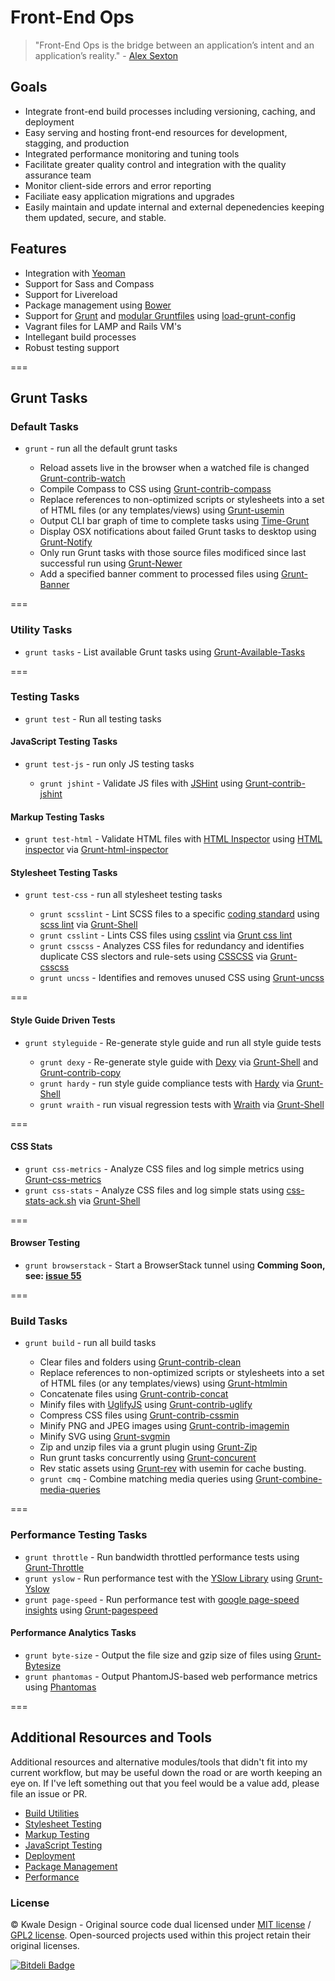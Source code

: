 Front-End Ops
=============

>"Front-End Ops is the bridge between an application’s intent and an application’s reality." - [Alex Sexton](http://www.smashingmagazine.com/2013/06/11/front-end-ops/) 

## Goals

  * Integrate front-end build processes including versioning, caching, and deployment
  * Easy serving and hosting front-end resources for development, stagging, and
    production
  * Integrated performance monitoring and tuning tools
  * Facilitate greater quality control and integration with the quality assurance team
  * Monitor client-side errors and error reporting
  * Faciliate easy application migrations and upgrades
  * Easily maintain and update internal and external depenedencies keeping them updated, secure, and stable.

## Features

  * Integration with [Yeoman](http://yeoman.io/)
  * Support for Sass and Compass
  * Support for Livereload
  * Package management using [Bower](http://bower.io)
  * Support for [Grunt](http://gruntjs.com/) and [modular Gruntfiles](http://www.thomasboyt.com/2013/09/01/maintainable-grunt.html) using [load-grunt-config](https://github.com/firstandthird/load-grunt-config)
  * Vagrant files for LAMP and Rails VM's
  * Intellegant build processes
  * Robust testing support

===

## Grunt Tasks


### Default Tasks

  * `grunt` - run all the default grunt tasks

    * Reload assets live in the browser when a watched file is changed [Grunt-contrib-watch](https://github.com/gruntjs/grunt-contrib-watch)
    * Compile Compass to CSS using [Grunt-contrib-compass](https://github.com/gruntjs/grunt-contrib-compass)
    * Replace references to non-optimized scripts or stylesheets into a set of HTML files (or any templates/views) using [Grunt-usemin](https://github.com/yeoman/grunt-usemin)
    * Output CLI bar graph of time to complete tasks using [Time-Grunt](https://github.com/sindresorhus/time-grunt)
    * Display OSX notifications about failed Grunt tasks to desktop using [Grunt-Notify](https://npmjs.org/package/grunt-notify)
    * Only run Grunt tasks with those source files modificed since last successful run using [Grunt-Newer](https://github.com/tschaub/grunt-newer) 
    * Add a specified banner comment to processed files using [Grunt-Banner](https://github.com/mattstyles/grunt-banner)

===
 
### Utility Tasks
  * `grunt tasks` - List available Grunt tasks using [Grunt-Available-Tasks](https://github.com/ben-eb/grunt-available-tasks)

===
 
### Testing Tasks 
  * `grunt test` - Run all testing tasks

#### JavaScript Testing Tasks 
  * `grunt test-js` - run only JS testing tasks
   
    * `grunt jshint` - Validate JS files with [JSHint](http://www.jshint.com/) using [Grunt-contrib-jshint](https://github.com/gruntjs/grunt-contrib-jshint)

#### Markup Testing Tasks

   * `grunt test-html` - Validate HTML files with [HTML Inspector](http://philipwalton.com/articles/introducing-html-inspector/) using [HTML inspector](https://github.com/philipwalton/html-inspector) via [Grunt-html-inspector](https://github.com/gotdibbs/grunt-html-inspector)

#### Stylesheet Testing Tasks

  * `grunt test-css` - run all stylesheet testing tasks
   
    * `grunt scsslint` - Lint SCSS files to a specific [coding standard](https://github.com/kwaledesign/Coding-Standards) using [scss lint](https://github.com/kwaledesign/scss-lint) via [Grunt-Shell](https://github.com/sindresorhus/grunt-shell) 
    * `grunt csslint` - Lints CSS files using [csslint](https://github.com/stubbornella/csslint) via [Grunt css lint](https://github.com/gruntjs/grunt-contrib-csslint)
    * `grunt csscss` - Analyzes CSS files for redundancy and identifies duplicate CSS slectors and rule-sets using [CSSCSS](https://github.com/zmoazeni/csscs://github.com/zmoazeni/csscss) via [Grunt-csscss](https://github.com/peterkeating/grunt-csscss)
    * `grunt uncss` - Identifies and removes unused CSS using [Grunt-uncss](https://github.com/addyosmani/grunt-uncss)

===

#### Style Guide Driven Tests

  * `grunt styleguide` - Re-generate style guide and run all style guide tests

    * `grunt dexy` - Re-generate style guide with [Dexy](https://dexy.it) via [Grunt-Shell](https://github.com/sindresorhus/grunt-shell) and [Grunt-contrib-copy](https://github.com/gruntjs/grunt-contrib-copy)
    * `grunt hardy` - run style guide compliance tests with [Hardy](https://hardy.io) via [Grunt-Shell](https://github.com/sindresorhus/grunt-shell)
    * `grunt wraith` - run visual regression tests with [Wraith](https://github.com/BBC-News/wraith) via [Grunt-Shell](https://github.com/sindresorhus/grunt-shell)
 
===

#### CSS Stats
  * `grunt css-metrics` - Analyze CSS files and log simple metrics using [Grunt-css-metrics](https://github.com/phamann/grunt-css-metrics)
  * `grunt css-stats` - Analyze CSS files and log simple stats using
    [css-stats-ack.sh](https://gist.github.com/kwaledesign/3813516) via [Grunt-Shell](https://github.com/sindresorhus/grunt-shell)

===
 
#### Browser Testing
 * `grunt browserstack` - Start a BrowserStack tunnel using **Comming Soon, see: [issue 55](https://github.com/kwaledesign/FrontEnd-Ops/issues/55)**
 
 
===
  
### Build Tasks

  * `grunt build` - run all build tasks

    * Clear files and folders using [Grunt-contrib-clean](https://github.com/gruntjs/grunt-contrib-clean)
    * Replace references to non-optimized scripts or stylesheets into a set of HTML files (or any templates/views) using [Grunt-htmlmin](https://github.com/yeoman/grunt-usemin)
    * Concatenate files using [Grunt-contrib-concat](https://github.com/gruntjs/grunt-contrib-concat)
    * Minify files with [UglifyJS](https://github.com/mishoo/UglifyJS) using [Grunt-contrib-uglify](https://github.com/gruntjs/grunt-contrib-uglify)
    * Compress CSS files using [Grunt-contrib-cssmin](https://github.com/gruntjs/grunt-contrib-cssmin)
    * Minify PNG and JPEG images using [Grunt-contrib-imagemin](https://github.com/gruntjs/grunt-contrib-imagemin)
    * Minify SVG using [Grunt-svgmin](https://github.com/sindresorhus/grunt-svgmin)
    * Zip and unzip files via a grunt plugin using [Grunt-Zip](https://github.com/twolfson/grunt-zip)
    * Run grunt tasks concurrently using [Grunt-concurent](https://github.com/sindresorhus/grunt-concurrent)
    * Rev static assets using [Grunt-rev](https://github.com/cbas/grunt-rev) with usemin for cache busting.
    * `grunt cmq` - Combine matching media queries using [Grunt-combine-media-queries](https://github.com/buildingblocks/grunt-combine-media-queries)

===

### Performance Testing Tasks
  * `grunt throttle` - Run bandwidth throttled performance tests using [Grunt-Throttle](https://github.com/tjgq/grunt-throttle)
  * `grunt yslow` - Run performance test with the [YSlow Library](http://developer.yahoo.com/yslow/) using [Grunt-Yslow](https://github.com/andyshora/grunt-yslow)
  * `grunt page-speed` - Run performance test with [google page-speed insights](https://developers.google.com/speed/pagespeed/insights/) using [Grunt-pagespeed](https://npmjs.org/package/grunt-pagespeed)
  
#### Performance Analytics Tasks
  * `grunt byte-size` - Output the file size and gzip size of files using [Grunt-Bytesize](https://npmjs.org/package/grunt-bytesize)
  * `grunt phantomas` - Output PhantomJS-based web performance metrics using [Phantomas](https://github.com/macbre/phantomas)

===

## Additional Resources and Tools

Additional resources and alternative modules/tools that didn't fit into my current workflow, but may be useful down the road or are worth keeping an eye on. If I've left something out that you feel would be a value add, please file an issue or PR.

  * [Build Utilities](https://github.com/kwaledesign/FrontEnd-Ops/blob/master/resources/Build-Utilities.md) 
  * [Stylesheet Testing](https://github.com/kwaledesign/FrontEnd-Ops/blob/master/resources/Stylesheet-Testing.md)
  * [Markup Testing](https://github.com/kwaledesign/FrontEnd-Ops/blob/master/resources/HTML-Testing.md)
  * [JavaScript Testing](https://github.com/kwaledesign/FrontEnd-Ops/blob/master/resources/JavaScript-Testing.md)
  * [Deployment](https://github.com/kwaledesign/FrontEnd-Ops/blob/master/resources/Deployment.md)
  * [Package Management](https://github.com/kwaledesign/FrontEnd-Ops/blob/master/resources/Package-Management.md)
  * [Performance](https://github.com/kwaledesign/FrontEnd-Ops/blob/master/resources/Performance.md)

### License
© Kwale Design - Original source code dual licensed under [MIT license](http://www.opensource.org/licenses/mit-license.php) / [GPL2 license](http://www.gnu.org/licenses/gpl-2.0.html). Open-sourced projects used within this project retain their original licenses.



[![Bitdeli Badge](https://d2weczhvl823v0.cloudfront.net/kwaledesign/frontend-ops/trend.png)](https://bitdeli.com/free "Bitdeli Badge")

